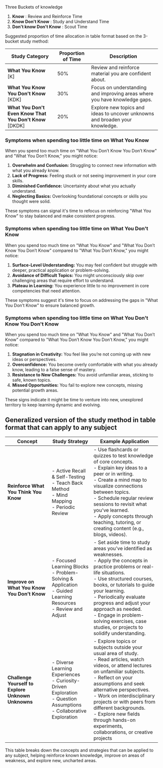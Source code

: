 Three Buckets of knowledge 
1. **Know** : Review and Reinforce Time
2. **Know Don't Know** : Study and Understand Time
3. **Don't know Don't Know** : Scout Time

Suggested proportion of time allocation in table format based on the 3-bucket study method:

| **Study Category**                          | **Proportion of Time** | **Description**                                                                 |
|---------------------------------------------|------------------------|---------------------------------------------------------------------------------|
| **What You Know**  [K]                         | 50%                    | Review and reinforce material you are confident about.                          |
| **What You Know You Don't Know**    [KDK]                 | 30%                    | Focus on understanding and improving areas where you have knowledge gaps.       |
| **What You Don't Even Know That You Don't Know** [DKDK]      | 20%                    | Explore new topics and ideas to uncover unknowns and broaden your knowledge.    |



### Symptoms when spending too little time on  **What You Know**
When you spend too much time on "What You Don’t Know You Don’t Know" and "What You Don’t Know," you might notice:

1. **Overwhelm and Confusion:** Struggling to connect new information with what you already know.
2. **Lack of Progress:** Feeling stuck or not seeing improvement in your core skills.
3. **Diminished Confidence:** Uncertainty about what you actually understand.
4. **Neglecting Basics:** Overlooking foundational concepts or skills you thought were solid.

These symptoms can signal it's time to refocus on reinforcing "What You Know" to stay balanced and make consistent progress.


### Symptoms when spending too little time on  **What You Don't Know**
When you spend too much time on "What You Know" and "What You Don’t Know You Don’t Know" compared to "What You Don’t Know," you might notice:

1. **Surface-Level Understanding:** You may feel confident but struggle with deeper, practical application or problem-solving.
2. **Avoidance of Difficult Topics:** You might unconsciously skip over challenging areas that require effort to understand.
3. **Plateau in Learning:** You experience little to no improvement in core competencies that need attention.

These symptoms suggest it's time to focus on addressing the gaps in "What You Don’t Know" to ensure balanced growth.


### Symptoms when spending too little time on  **What You Don't Know You Don't Know**
When you spend too much time on "What You Know" and "What You Don’t Know" compared to "What You Don’t Know You Don’t Know," you might notice:

1. **Stagnation in Creativity:** You feel like you’re not coming up with new ideas or perspectives.
2. **Overconfidence:** You become overly comfortable with what you already know, leading to a false sense of mastery.
3. **Resistance to New Challenges:** You avoid unfamiliar areas, sticking to safe, known topics.
4. **Missed Opportunities:** You fail to explore new concepts, missing potential growth areas.

These signs indicate it might be time to venture into new, unexplored territory to keep learning dynamic and evolving.



## Generalized version of the study method in table format that can apply to any subject


| **Concept**                              | **Study Strategy**                                                                 | **Example Application**                                                                                     |
|-------------------------------------------|------------------------------------------------------------------------------------|------------------------------------------------------------------------------------------------------------|
| **Reinforce What You Think You Know**     | - Active Recall & Self-Testing<br> - Teach Back Method<br> - Mind Mapping<br> - Periodic Review | - Use flashcards or quizzes to test knowledge of core concepts.<br> - Explain key ideas to a peer or in writing.<br> - Create a mind map to visualize connections between topics.<br> - Schedule regular review sessions to revisit what you've learned. <br> - Apply concepts through teaching, tutoring, or creating content (e.g., blogs, videos). |
| **Improve on What You Know You Don’t Know** | - Focused Learning Blocks<br> - Problem-Solving & Application<br> - Guided Learning Resources<br> - Review and Adjust | - Set aside time to study areas you’ve identified as weaknesses.<br> - Apply the concepts in practice problems or real-life situations.<br> - Use structured courses, books, or tutorials to guide your learning.<br> - Periodically evaluate progress and adjust your approach as needed. <br> - Engage in problem-solving exercises, case studies, or projects to solidify understanding.|
| **Challenge Yourself to Explore Unknown Unknowns** | - Diverse Learning Experiences<br> - Curiosity-Driven Exploration<br> - Question Assumptions<br> - Collaborative Exploration | - Explore topics or subjects outside your usual area of study.<br> - Read articles, watch videos, or attend lectures on unfamiliar subjects.<br> - Reflect on your assumptions and seek alternative perspectives.<br> - Work on interdisciplinary projects or with peers from different backgrounds. <br> - Explore new fields through hands-on experiments, collaborations, or creative projects|

This table breaks down the concepts and strategies that can be applied to any subject, helping reinforce known knowledge, improve on areas of weakness, and explore new, uncharted areas.
